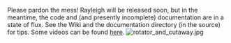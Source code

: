 Please pardon the mess!  Rayleigh will be released soon, but in the meantime, the code and (and presently incomplete) documentation are in a state of flux.  See the Wiki and the documentation directory (in the source) for tips.  Some videos can be found [here](http://www.youtube.com/user/feathern24).
![rotator_and_cutaway.jpg](https://bitbucket.org/repo/Rp975y/images/1513682443-rotator_and_cutaway.jpg)